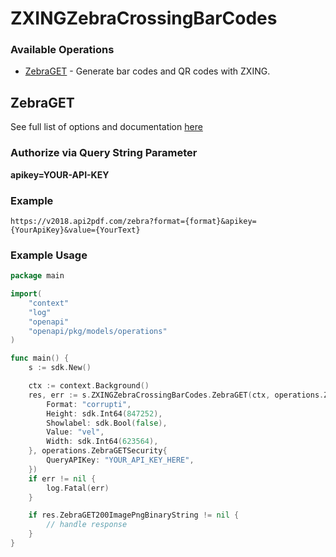 # ZXINGZebraCrossingBarCodes

### Available Operations

* [ZebraGET](#zebraget) - Generate bar codes and QR codes with ZXING.

## ZebraGET

See full list of options and documentation [here](https://www.api2pdf.com/documentation/advanced-options-zxing-zebra-crossing-barcodes/)
### Authorize via Query String Parameter
**apikey=YOUR-API-KEY**
### Example
``` https://v2018.api2pdf.com/zebra?format={format}&apikey={YourApiKey}&value={YourText} ``` 

### Example Usage

```go
package main

import(
	"context"
	"log"
	"openapi"
	"openapi/pkg/models/operations"
)

func main() {
    s := sdk.New()

    ctx := context.Background()
    res, err := s.ZXINGZebraCrossingBarCodes.ZebraGET(ctx, operations.ZebraGETRequest{
        Format: "corrupti",
        Height: sdk.Int64(847252),
        Showlabel: sdk.Bool(false),
        Value: "vel",
        Width: sdk.Int64(623564),
    }, operations.ZebraGETSecurity{
        QueryAPIKey: "YOUR_API_KEY_HERE",
    })
    if err != nil {
        log.Fatal(err)
    }

    if res.ZebraGET200ImagePngBinaryString != nil {
        // handle response
    }
}
```
